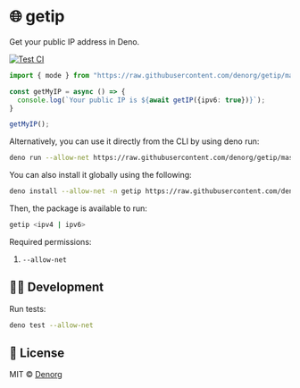# 🌐 getip

Get your public IP address in Deno.

[![Test CI](https://github.com/denorg/getip/workflows/Test%20CI/badge.svg)](https://github.com/denorg/getip/actions)

```ts
import { mode } from "https://raw.githubusercontent.com/denorg/getip/master/mod.ts";

const getMyIP = async () => {
  console.log(`Your public IP is ${await getIP({ipv6: true})}`);
}

getMyIP();
```

Alternatively, you can use it directly from the CLI by using deno run:

```bash
deno run --allow-net https://raw.githubusercontent.com/denorg/getip/master/cli.ts <ipv4 | ipv6>
```

You can also install it globally using the following:

```bash
deno install --allow-net -n getip https://raw.githubusercontent.com/denorg/getip/master/cli.ts
```

Then, the package is available to run:

```bash
getip <ipv4 | ipv6>
```

Required permissions:

1. `--allow-net`

## 👩‍💻 Development

Run tests:

```bash
deno test --allow-net
```

## 📄 License

MIT © [Denorg](https://den.org.in)
